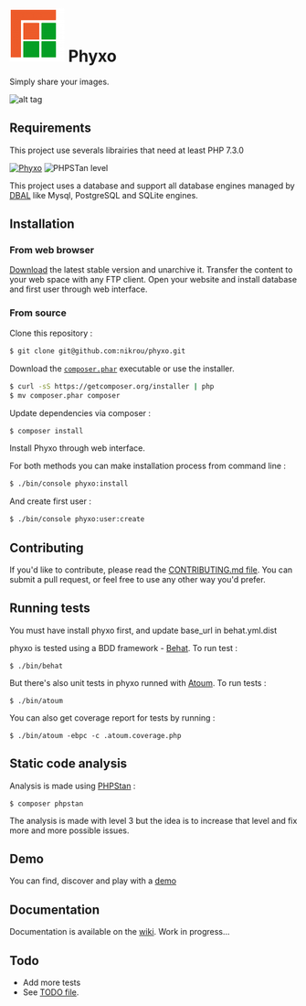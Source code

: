 # ![logo](/public/imgs/favicon-96.png) Phyxo

Simply share your images.

![alt tag](https://www.phyxo.net/demo-home.png 'Phyxo screenshot')

## Requirements

This project use severals librairies that need at least PHP 7.3.0

[![Phyxo](https://github.com/nikrou/phyxo/actions/workflows/phyxo.yml/badge.svg)](https://github.com/nikrou/phyxo/actions/workflows/phyxo.yml)
![PHPSTan level](https://img.shields.io/badge/PHPStan-level%203-brightgreen.svg?style=flat)

This project uses a database and support all database engines managed by [DBAL](https://www.doctrine-project.org/projects/doctrine-dbal/en/latest/reference/platforms.html#platforms) like Mysql, PostgreSQL and SQLite engines.

## Installation

### From web browser

[Download](https://download.phyxo.net/?C=M;O=A) the latest stable version and unarchive it.
Transfer the content to your web space with any FTP client.
Open your website and install database and first user through web interface.

### From source

Clone this repository :

```sh
$ git clone git@github.com:nikrou/phyxo.git
```

Download the [`composer.phar`](https://getcomposer.org/composer.phar) executable or use the installer.

```sh
$ curl -sS https://getcomposer.org/installer | php
$ mv composer.phar composer
```

Update dependencies via composer :

```
$ composer install
```

Install Phyxo through web interface.

For both methods you can make installation process from command line :

```sh
$ ./bin/console phyxo:install
```

And create first user :

```sh
$ ./bin/console phyxo:user:create
```

## Contributing

If you'd like to contribute, please read the [CONTRIBUTING.md file](CONTRIBUTING.md). You can submit
a pull request, or feel free to use any other way you'd prefer.

## Running tests

You must have install phyxo first, and update base_url in behat.yml.dist

phyxo is tested using a BDD framework - [Behat](http://www.behat.org).
To run test :

```
$ ./bin/behat
```

But there's also unit tests in phyxo runned with [Atoum](http://atoum.org).
To run tests :

```
$ ./bin/atoum
```

You can also get coverage report for tests by running :

```
$ ./bin/atoum -ebpc -c .atoum.coverage.php
```

## Static code analysis

Analysis is made using [PHPStan](https://github.com/phpstan/phpstan) :

```
$ composer phpstan
```

The analysis is made with level 3 but the idea is to increase that level and fix more and more possible issues.

## Demo

You can find, discover and play with a [demo](https://demo.phyxo.net/)

## Documentation

Documentation is available on the [wiki](../../wiki). Work in progress...

## Todo

- Add more tests
- See [TODO file](TODO.md).
